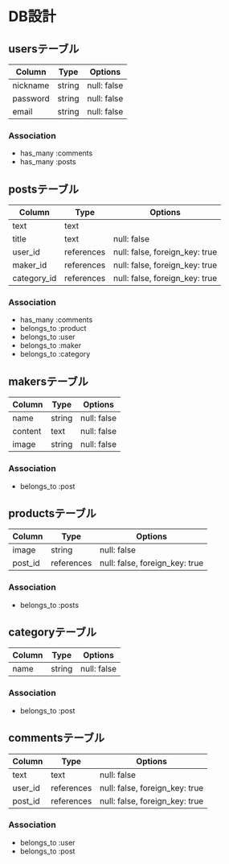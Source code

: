 # DB設計
## usersテーブル
|Column|Type|Options|
|------|----|-------|
|nickname|string|null: false|
|password|string|null: false|
|email|string|null: false|
### Association
- has_many :comments
- has_many :posts

## postsテーブル
|Column|Type|Options|
|------|----|-------|
|text|text||
|title|text|null: false|
|user_id|references|null: false, foreign_key: true|
|maker_id|references|null: false, foreign_key: true|
|category_id|references|null: false, foreign_key: true|
### Association
- has_many :comments
- belongs_to :product
- belongs_to :user
- belongs_to :maker
- belongs_to :category
## makersテーブル
|Column|Type|Options|
|------|----|-------|
|name|string|null: false|
|content|text|null: false|
|image|string|null: false|
### Association
- belongs_to :post

## productsテーブル
|Column|Type|Options|
|------|----|-------|
|image|string|null: false|
|post_id|references|null: false, foreign_key: true|
### Association
- belongs_to :posts

## categoryテーブル
|Column|Type|Options|
|------|----|-------|
|name|string|null: false|
### Association
- belongs_to :post

## commentsテーブル
|Column|Type|Options|
|------|----|-------|
|text|text|null: false|
|user_id|references|null: false, foreign_key: true|
|post_id|references|null: false, foreign_key: true|
### Association
- belongs_to :user
- belongs_to :post

